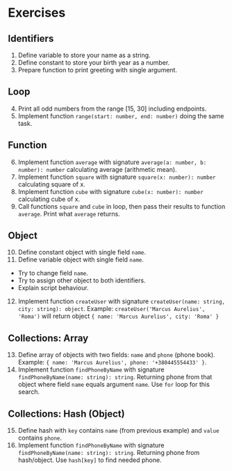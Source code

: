 # Exercises

## Identifiers

1. Define variable to store your name as a string.
2. Define constant to store your birth year as a number.
3. Prepare function to print greeting with single argument.

## Loop

4. Print all odd numbers from the range [15, 30] including endpoints.
5. Implement function `range(start: number, end: number)` doing the same task.

## Function

6. Implement function `average` with signature
`average(a: number, b: number): number` calculating average (arithmetic mean).
7. Implement function `square` with signature
`square(x: number): number` calculating square of x.
8. Implement function `cube` with signature
`cube(x: number): number` calculating cube of x.
9. Call functions `square` and `cube` in loop, then pass their results to
function `average`. Print what `average` returns.

## Object

10. Define constant object with single field `name`.
11. Define variable object with single field `name`.
- Try to change field `name`.
- Try to assign other object to both identifiers.
- Explain script behaviour.
12. Implement function `createUser` with signature
`createUser(name: string, city: string): object`. Example:
`createUser('Marcus Aurelius', 'Roma')` will return object
`{ name: 'Marcus Aurelius', city: 'Roma' }`

## Collections: Array

13. Define array of objects with two fields: `name` and `phone` (phone book).
Example: `{ name: 'Marcus Aurelius', phone: '+380445554433' }`.
14. Implement function `findPhoneByName` with signature
`findPhoneByName(name: string): string`. Returning phone from that object
where field `name` equals argument `name`. Use `for` loop for this search.

## Collections: Hash (Object)

15. Define hash with `key` contains `name` (from previous example) and `value`
contains `phone`.
16. Implement function `findPhoneByName` with signature
`findPhoneByName(name: string): string`. Returning phone from hash/object.
Use `hash[key]` to find needed phone.
